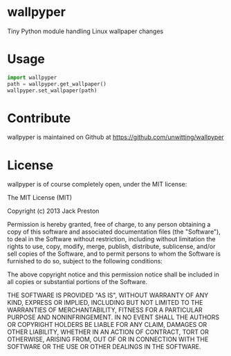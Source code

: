 wallpyper
=========

Tiny Python module handling Linux wallpaper changes

Usage
=====

```python
import wallpyper
path = wallpyper.get_wallpaper()
wallpyper.set_wallpaper(path)
```

Contribute
==========

wallpyper is maintained on Github at https://github.com/unwitting/wallpyper

License
=======

wallpyper is of course completely open, under the MIT license:

The MIT License (MIT)

Copyright (c) 2013 Jack Preston

Permission is hereby granted, free of charge, to any person obtaining a copy of
this software and associated documentation files (the "Software"), to deal in
the Software without restriction, including without limitation the rights to
use, copy, modify, merge, publish, distribute, sublicense, and/or sell copies of
the Software, and to permit persons to whom the Software is furnished to do so,
subject to the following conditions:

The above copyright notice and this permission notice shall be included in all
copies or substantial portions of the Software.

THE SOFTWARE IS PROVIDED "AS IS", WITHOUT WARRANTY OF ANY KIND, EXPRESS OR
IMPLIED, INCLUDING BUT NOT LIMITED TO THE WARRANTIES OF MERCHANTABILITY, FITNESS
FOR A PARTICULAR PURPOSE AND NONINFRINGEMENT. IN NO EVENT SHALL THE AUTHORS OR
COPYRIGHT HOLDERS BE LIABLE FOR ANY CLAIM, DAMAGES OR OTHER LIABILITY, WHETHER
IN AN ACTION OF CONTRACT, TORT OR OTHERWISE, ARISING FROM, OUT OF OR IN
CONNECTION WITH THE SOFTWARE OR THE USE OR OTHER DEALINGS IN THE SOFTWARE.
